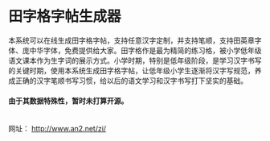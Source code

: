 <html lang="en">
  <head>
    <meta charset="utf-8">
  </head>
<body>
<h1>田字格字帖生成器</h1>
<p>本系统可以在线生成田字格字帖，支持任意汉字定制，并支持笔顺，支持田英章字体、庞中华字体，免费提供给大家。田字格作是最为精简的练习格，被小学低年级语文课本作为生字词的展示方式。小学时期，特别是低年级阶段，是学习汉字书写的关键时期，使用本系统生成田字格字帖，让低年级小学生逐渐将汉字写规范，养成正确的汉字笔顺书写习惯，给以后的语文学习和汉字书写打下坚实的基础。</p>

<h4>由于其数据特殊性，暂时未打算开源。</h4>

<br>网址： <a href="http://www.an2.net/zi/" target="_blank">http://www.an2.net/zi/</a>
</body>
</html>